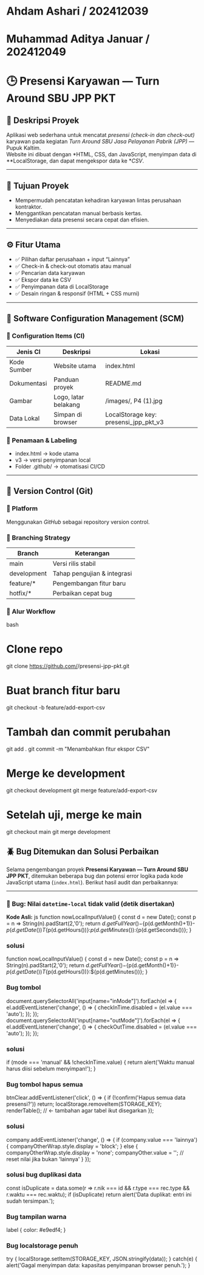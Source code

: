 # Ahdam Ashari / 202412039
# Muhammad Aditya Januar / 202412049
# 🕒 Presensi Karyawan — Turn Around SBU JPP PKT

## 📘 Deskripsi Proyek
Aplikasi web sederhana untuk mencatat *presensi (check-in dan check-out)* karyawan pada kegiatan *Turn Around SBU Jasa Pelayanan Pabrik (JPP)* — Pupuk Kaltim.  
Website ini dibuat dengan *HTML, CSS, dan JavaScript, menyimpan data di **LocalStorage, dan dapat mengekspor data ke **CSV*.

---

## 🎯 Tujuan Proyek
- Mempermudah pencatatan kehadiran karyawan lintas perusahaan kontraktor.
- Menggantikan pencatatan manual berbasis kertas.
- Menyediakan data presensi secara cepat dan efisien.

---

## ⚙ Fitur Utama
- ✅ Pilihan daftar perusahaan + input “Lainnya”
- ✅ Check-in & check-out otomatis atau manual
- ✅ Pencarian data karyawan
- ✅ Ekspor data ke CSV
- ✅ Penyimpanan data di LocalStorage
- ✅ Desain ringan & responsif (HTML + CSS murni)

---

## 🧩 Software Configuration Management (SCM)

### 🔹 Configuration Items (CI)
| Jenis CI | Deskripsi | Lokasi |
|-----------|------------|--------|
| Kode Sumber | Website utama | index.html |
| Dokumentasi | Panduan proyek | README.md |
| Gambar | Logo, latar belakang | /images/, P4 (1).jpg |
| Data Lokal | Simpan di browser | LocalStorage key: presensi_jpp_pkt_v3 |

### 🔹 Penamaan & Labeling
- index.html → kode utama  
- v3 → versi penyimpanan local  
- Folder .github/ → otomatisasi CI/CD

---

## 🧭 Version Control (Git)

### 🔹 Platform
Menggunakan *GitHub* sebagai repository version control.

### 🔹 Branching Strategy
| Branch | Keterangan |
|---------|-------------|
| main | Versi rilis stabil |
| development | Tahap pengujian & integrasi |
| feature/* | Pengembangan fitur baru |
| hotfix/* | Perbaikan cepat bug |

### 🔹 Alur Workflow
bash
# Clone repo
git clone https://github.com/<user>/presensi-jpp-pkt.git

# Buat branch fitur baru
git checkout -b feature/add-export-csv

# Tambah dan commit perubahan
git add .
git commit -m "Menambahkan fitur ekspor CSV"

# Merge ke development
git checkout development
git merge feature/add-export-csv

# Setelah uji, merge ke main
git checkout main
git merge development

## 🪲 Bug Ditemukan dan Solusi Perbaikan

Selama pengembangan proyek **Presensi Karyawan — Turn Around SBU JPP PKT**, ditemukan beberapa bug dan potensi error logika pada kode JavaScript utama (`index.html`). Berikut hasil audit dan perbaikannya:

---

### ⿡ Bug: Nilai `datetime-local` tidak valid (detik disertakan)
**Kode Asli:**
js
function nowLocalInputValue() {
  const d = new Date();
  const p = n => String(n).padStart(2,'0');
  return ${d.getFullYear()}-${p(d.getMonth()+1)}-${p(d.getDate())}T${p(d.getHours())}:${p(d.getMinutes())}:${p(d.getSeconds())};
}
### solusi
function nowLocalInputValue() {
  const d = new Date();
  const p = n => String(n).padStart(2,'0');
  return ${d.getFullYear()}-${p(d.getMonth()+1)}-${p(d.getDate())}T${p(d.getHours())}:${p(d.getMinutes())};
}

### Bug tombol
document.querySelectorAll('input[name="inMode"]').forEach(el => {
  el.addEventListener('change', () => {
    checkInTime.disabled = (el.value === 'auto');
  });
});
document.querySelectorAll('input[name="outMode"]').forEach(el => {
  el.addEventListener('change', () => {
    checkOutTime.disabled = (el.value === 'auto');
  });
});


### solusi
if (mode === 'manual' && !checkInTime.value) {
  return alert('Waktu manual harus diisi sebelum menyimpan!');
}


### Bug tombol hapus semua
btnClear.addEventListener('click', () => {
  if (!confirm('Hapus semua data presensi?')) return;
  localStorage.removeItem(STORAGE_KEY);
  renderTable(); // ← tambahan agar tabel ikut disegarkan
});


### solusi
company.addEventListener('change', () => {
  if (company.value === 'lainnya') {
    companyOtherWrap.style.display = 'block';
  } else {
    companyOtherWrap.style.display = 'none';
    companyOther.value = ''; // reset nilai jika bukan 'lainnya'
  }
});


### solusi bug duplikasi data
const isDuplicate = data.some(r => r.nik === id && r.type === rec.type && r.waktu === rec.waktu);
if (isDuplicate) return alert('Data duplikat: entri ini sudah tersimpan.');


### Bug tampilan warna
label { color: #e9edf4; }

### Bug localstorage penuh
try {
  localStorage.setItem(STORAGE_KEY, JSON.stringify(data));
} catch(e) {
  alert('Gagal menyimpan data: kapasitas penyimpanan browser penuh.');
}
